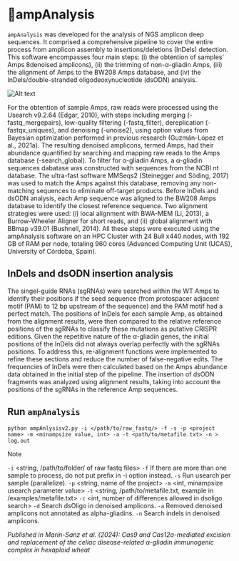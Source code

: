 # 🚀**ampAnalysis**

`ampAnalysis` was developed for the analysis of NGS amplicon deep sequences. It comprised a comprehensive pipeline to cover the entire process from amplicon assembly to insertions/deletions (InDels) detection. This software encompasses four main steps: (i) the obtention of samples’ Amps 8denoised amplicons), (ii) the trimming of non-α-gliadin Amps, (iii) the alignment of Amps to the BW208 Amps database, and (iv) the InDels/double-stranded oligodeoxynucleotide (dsODN) analysis.

![Alt text](https://raw.githubusercontent.com/MiriamMarinS/ampAnalysis/image/Pipeline.tiff)

For the obtention of sample Amps, raw reads were processed using the Usearch v9.2.64 (Edgar, 2010), with steps including merging (-fastq_mergepairs), low-quality filtering (-fastq_filter), dereplication (-fastqx_uniques), and denoising (-unoise2), using option values from Bayesian optimization performed in previous research (Guzmán-López et al., 2021a). The resulting denoised amplicons, termed Amps, had their abundance quantified by searching and mapping raw reads to the Amps database (-search_global). To filter for α-gliadin Amps, a α-gliadin sequences dabatase was constructed with sequences from the NCBI nt database. The ultra-fast software MMSeqs2 (Steinegger and Söding, 2017) was used to match the Amps against this database, removing any non-matching sequences to eliminate off-target products.
Before InDels and dsODN analysis, each Amp sequence was aligned to the BW208 Amps database to identify the closest reference sequence. Two alignment strategies were used: (i) local alignment with BWA-MEM (Li, 2013), a Burrow-Wheeler Aligner for short reads, and (ii) global alignment with BBmap v39.01 (Bushnell, 2014).
All these steps were executed using the ampAnalysis software on an HPC Cluster with 24 Bull x440 nodes, with 192 GB of RAM per node, totaling 960 cores (Advanced Computing Unit (UCAS), University of Córdoba, Spain).

## **InDels and dsODN insertion analysis**
The singel-guide RNAs (sgRNAs) were searched within the WT Amps to identify their positions if the seed sequence (from protospacer adjacent motif (PAM) to 12 bp upstream of the sequence) and the PAM motif had a perfect match. The positions of InDels for each sample Amp, as obtained from the alignment results, were then compared to the relative reference positions of the sgRNAs to classify these mutations as putative CRISPR editions. Given the repetitive nature of the α-gliadin genes, the initial positions of the InDels did not always overlap perfectly with the sgRNAs positions. To address this, re-alignment functions were implemented to refine these sections and reduce the number of false-negative edits. The frequencies of InDels were then calculated based on the Amps abundance data obtained in the initial step of the pipeline. The insertion of dsODN fragments was analyzed using alignment results, taking into account the positions of the sgRNAs in the reference Amp sequences.

## **Run `ampAnalysis`**
```
python ampAnlysisv2.py -i </path/to/raw_fastq/> -f -s -p <project name> -m <minampsize value, int> -a -t <path/to/metafile.txt> -n > log.out
```
> [!NOTE]  
> `-i` <string, /path/to/folder/ of raw fastq files>
> `-f` If there are more than one sample to process, do not put prefix in -i option instead.
> `-s` Run usearch per sample (parallelize).
> `-p` <string, name of the project>
> `-m` <int, minampsize usearch parameter value>
> `-t` <string, /path/to/metafile.txt, example in /examples/metafile.txt>
> `-c` <int, number of differences allowed in dsoligo search>
> `-d` Search dsOligo in denoised amplicons.
> `-a` Removed denoised amplicons not annotated as alpha-gliadins.
> `-n` Search indels in denoised amplicons.

*Published in Marín-Sanz et al. (2024): Cas9 and Cas12a-mediated excision and replacement of the celiac disease-related α-gliadin immunogenic complex in hexaploid wheat*
